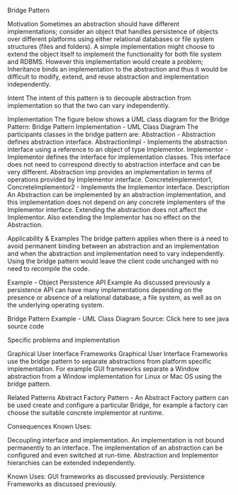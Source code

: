 Bridge Pattern

Motivation
Sometimes an abstraction should have different implementations; consider an object that handles persistence of objects over different platforms using either relational databases or file system structures (files and folders). A simple implementation might choose to extend the object itself to implement the functionality for both file system and RDBMS. However this implementation would create a problem; Inheritance binds an implementation to the abstraction and thus it would be difficult to modify, extend, and reuse abstraction and implementation independently.


Intent
The intent of this pattern is to decouple abstraction from implementation so that the two can vary independently.

Implementation
The figure below shows a UML class diagram for the Bridge Pattern:
Bridge Pattern Implementation - UML Class Diagram 
The participants classes in the bridge pattern are:
Abstraction - Abstraction defines abstraction interface.
AbstractionImpl - Implements the abstraction interface using a reference to an object of type Implementor.
Implementor - Implementor defines the interface for implementation classes. This interface does not need to correspond directly to abstraction interface and can be very different. Abstraction imp provides an implementation in terms of operations provided by Implementor interface.
ConcreteImplementor1, ConcreteImplementor2 - Implements the Implementor interface.
Description
An Abstraction can be implemented by an abstraction implementation, and this implementation does not depend on any concrete implementers of the Implementor interface. Extending the abstraction does not affect the Implementor. Also extending the Implementor has no effect on the Abstraction.


Applicability & Examples
The bridge pattern applies when there is a need to avoid permanent binding between an abstraction and an implementation and when the abstraction and implementation need to vary independently. Using the bridge pattern would leave the client code unchanged with no need to recompile the code.



Example - Object Persistence API Example
As discussed previously a persistence API can have many implementations depending on the presence or absence of a relational database, a file system, as well as on the underlying operating system.

Bridge Pattern Example - UML Class Diagram
Source:  Click here to see java source code 

Specific problems and implementation

Graphical User Interface Frameworks
Graphical User Interface Frameworks use the bridge pattern to separate abstractions from platform specific implementation. For example GUI frameworks separate a Window abstraction from a Window implementation for Linux or Mac OS using the bridge pattern.


Related Patterns
Abstract Factory Pattern - An Abstract Factory pattern can be used create and configure a particular Bridge, for example a factory can choose the suitable concrete implementor at runtime.

Consequences
Known Uses:

Decoupling interface and implementation. An implementation is not bound permanently to an interface. The implementation of an abstraction can be configured and even switched at run-time.
Abstraction and Implementor hierarchies can be extended independently.

Known Uses:
GUI frameworks as discussed previously.
Persistence Frameworks as discussed previously.